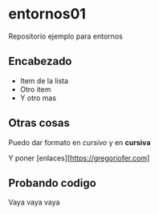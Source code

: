 # entornos01
Repositorio ejemplo para entornos
  
  ## Encabezado

  - Item de la lista
  - Otro item
  - Y otro mas
  
  ## Otras cosas
  
  Puedo dar formato en *cursivo* y en **cursiva** 
  
  Y poner [enlaces][https://gregoriofer.com]
  
## Probando codigo

Vaya vaya vaya
